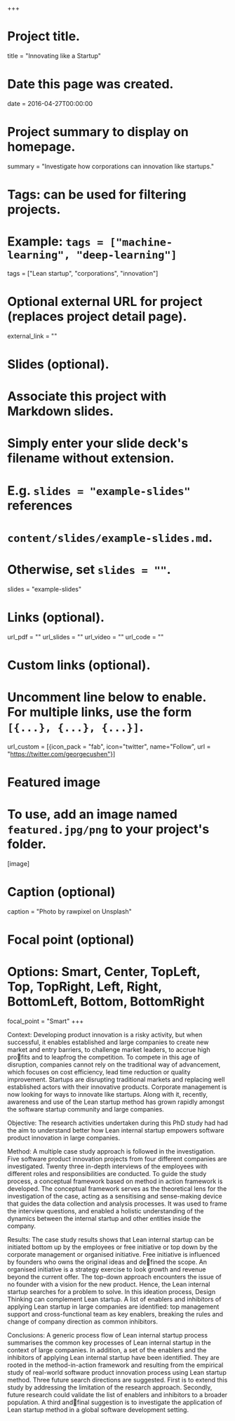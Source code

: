 +++
# Project title.
title = "Innovating like a Startup"

# Date this page was created.
date = 2016-04-27T00:00:00

# Project summary to display on homepage.
summary = "Investigate how corporations can innovation like startups."

# Tags: can be used for filtering projects.
# Example: `tags = ["machine-learning", "deep-learning"]`
tags = ["Lean startup", "corporations", "innovation"]

# Optional external URL for project (replaces project detail page).
external_link = ""

# Slides (optional).
#   Associate this project with Markdown slides.
#   Simply enter your slide deck's filename without extension.
#   E.g. `slides = "example-slides"` references
#   `content/slides/example-slides.md`.
#   Otherwise, set `slides = ""`.
slides = "example-slides"

# Links (optional).
url_pdf = ""
url_slides = ""
url_video = ""
url_code = ""

# Custom links (optional).
#   Uncomment line below to enable. For multiple links, use the form `[{...}, {...}, {...}]`.
url_custom = [{icon_pack = "fab", icon="twitter", name="Follow", url = "https://twitter.com/georgecushen"}]

# Featured image
# To use, add an image named `featured.jpg/png` to your project's folder.
[image]
  # Caption (optional)
  caption = "Photo by rawpixel on Unsplash"

  # Focal point (optional)
  # Options: Smart, Center, TopLeft, Top, TopRight, Left, Right, BottomLeft, Bottom, BottomRight
  focal_point = "Smart"
+++

Context: Developing product innovation is a risky activity, but when successful, it enables established and large companies to create new market and entry barriers, to challenge market leaders, to accrue high profits and to leapfrog the competition. To compete in this age of disruption, companies cannot rely on the traditional way of advancement, which focuses on cost efficiency, lead time reduction or quality improvement. Startups are disrupting traditional markets and replacing well established actors with their innovative products. Corporate management is now looking for ways to innovate like startups. Along with it, recently, awareness and use of the Lean startup method has grown rapidly amongst the software startup community and large companies.

Objective: The research activities undertaken during this PhD study had had the aim to understand better how Lean internal startup empowers software product innovation in large companies.

Method: A multiple case study approach is followed in the investigation. Five software product innovation projects from four different companies are investigated. Twenty three in-depth interviews of the employees with different roles and responsibilities are conducted. To guide the study process, a conceptual framework based on method in action framework is developed. The conceptual framework serves as the theoretical lens for the investigation of the case, acting as a sensitising and sense-making device that guides the data collection and analysis processes. It was used to frame the interview questions, and enabled a holistic understanding of the dynamics between the internal startup and other entities inside the company.

Results: The case study results shows that Lean internal startup can be initiated bottom up by the employees or free initiative or top down by the corporate management or organised initiative. Free initiative is influenced by founders who owns the original ideas and defined the scope. An organised initiative is a strategy exercise to look growth and revenue beyond the current offer. The top-down approach encounters the issue of no founder with a vision for the new product. Hence, the Lean internal startup searches for a problem to solve. In this ideation process, Design Thinking can complement Lean startup. A list of enablers and inhibitors of applying Lean startup in large companies are identified: top management support and cross-functional team as key enablers, breaking the rules and change of company direction as common inhibitors.

Conclusions: A generic process flow of Lean internal startup process summarises the common key processes of Lean internal startup in the context of large companies. In addition, a set of the enablers and the inhibitors of applying Lean internal startup have been identified. They are rooted in the method-in-action framework and resulting from the empirical study of real-world software product innovation process using Lean startup method. Three future search directions are suggested. First is to extend this study by addressing the limitation of the research approach. Secondly, future research could validate the list of enablers and inhibitors to a broader population. A third andfinal suggestion is to investigate the application of Lean startup method in a global software development setting.
